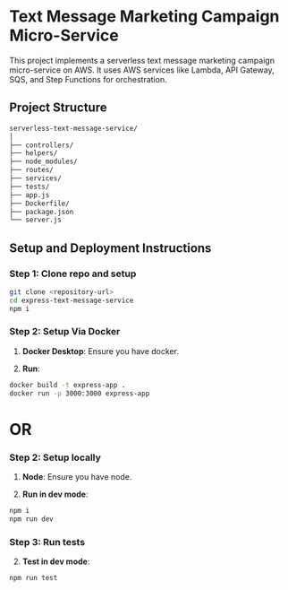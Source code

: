 # Text Message Marketing Campaign Micro-Service

This project implements a serverless text message marketing campaign micro-service on AWS. It uses AWS services like Lambda, API Gateway, SQS, and Step Functions for orchestration.

## Project Structure

```bash
serverless-text-message-service/
│
├── controllers/
├── helpers/
├── node_modules/
├── routes/
├── services/
├── tests/
├── app.js
├── Dockerfile/
├── package.json
└── server.js
```

## Setup and Deployment Instructions

### Step 1: Clone repo and setup

```bash
git clone <repository-url>
cd express-text-message-service
npm i
```

### Step 2: Setup Via Docker
1. **Docker Desktop**: Ensure you have docker.
   
2. **Run**: 
```bash
docker build -t express-app .
docker run -p 3000:3000 express-app
```

# OR
### Step 2: Setup locally
1. **Node**: Ensure you have node.
   
2. **Run in dev mode**: 
```bash
npm i
npm run dev
```

### Step 3: Run tests
2. **Test in dev mode**: 
```bash
npm run test
```
